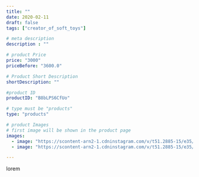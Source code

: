 ```yaml
---
title: ""
date: 2020-02-11
draft: false
tags: ["creator_of_soft_toys"]

# meta description
description : ""

# product Price
price: "3000"
priceBefore: "3600.0"

# Product Short Description
shortDescription: ""

#product ID
productID: "B8bLPS6CfUo"

# type must be "products"
type: "products"

# product Images
# first image will be shown in the product page
images:
  - image: "https://scontent-arn2-1.cdninstagram.com/v/t51.2885-15/e35/84453757_184920342822787_7337281831324420913_n.jpg?tp=1&_nc_ht=scontent-arn2-1.cdninstagram.com&_nc_cat=107&_nc_ohc=o_kWKGhjwHcAX-XXL4w&ccb=7-4&oh=b3b55e08376535e156c5bbf185885eb9&oe=608344F4&_nc_sid=83d603&ig_cache_key=MjI0MTQzNDY1OTgzMjAyOTQwOA%3D%3D.2-ccb7-4"
  - image: "https://scontent-arn2-1.cdninstagram.com/v/t51.2885-15/e35/84356667_101256671435044_2721692463522634047_n.jpg?tp=1&_nc_ht=scontent-arn2-1.cdninstagram.com&_nc_cat=104&_nc_ohc=uLqQxzAVNOMAX9YPfAI&ccb=7-4&oh=3984fbc8fee8aa429bc37c02808dc667&oe=608544CC&_nc_sid=83d603&ig_cache_key=MjI0MTQzNDY1OTg0ODc4Mzk0Mg%3D%3D.2-ccb7-4"

---
```

lorem
